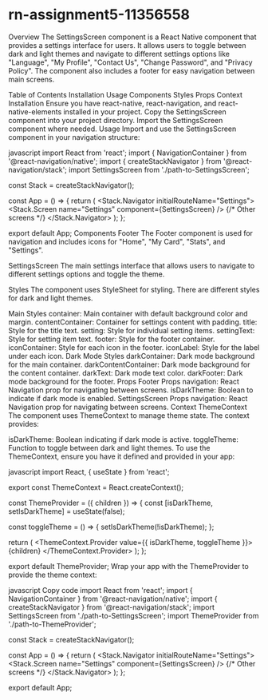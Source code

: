 # rn-assignment5-11356558
Overview
The SettingsScreen component is a React Native component that provides a settings interface for users. It allows users to toggle between dark and light themes and navigate to different settings options like "Language", "My Profile", "Contact Us", "Change Password", and "Privacy Policy". The component also includes a footer for easy navigation between main screens.

Table of Contents
Installation
Usage
Components
Styles
Props
Context
Installation
Ensure you have react-native, react-navigation, and react-native-elements installed in your project.
Copy the SettingsScreen component into your project directory.
Import the SettingsScreen component where needed.
Usage
Import and use the SettingsScreen component in your navigation structure:

javascript
import React from 'react';
import { NavigationContainer } from '@react-navigation/native';
import { createStackNavigator } from '@react-navigation/stack';
import SettingsScreen from './path-to-SettingsScreen';

const Stack = createStackNavigator();

const App = () => {
  return (
    <NavigationContainer>
      <Stack.Navigator initialRouteName="Settings">
        <Stack.Screen name="Settings" component={SettingsScreen} />
        {/* Other screens */}
      </Stack.Navigator>
    </NavigationContainer>
  );
};

export default App;
Components
Footer
The Footer component is used for navigation and includes icons for "Home", "My Card", "Stats", and "Settings".

SettingsScreen
The main settings interface that allows users to navigate to different settings options and toggle the theme.

Styles
The component uses StyleSheet for styling. There are different styles for dark and light themes.

Main Styles
container: Main container with default background color and margin.
contentContainer: Container for settings content with padding.
title: Style for the title text.
setting: Style for individual setting items.
settingText: Style for setting item text.
footer: Style for the footer container.
iconContainer: Style for each icon in the footer.
iconLabel: Style for the label under each icon.
Dark Mode Styles
darkContainer: Dark mode background for the main container.
darkContentContainer: Dark mode background for the content container.
darkText: Dark mode text color.
darkFooter: Dark mode background for the footer.
Props
Footer Props
navigation: React Navigation prop for navigating between screens.
isDarkTheme: Boolean to indicate if dark mode is enabled.
SettingsScreen Props
navigation: React Navigation prop for navigating between screens.
Context
ThemeContext
The component uses ThemeContext to manage theme state. The context provides:

isDarkTheme: Boolean indicating if dark mode is active.
toggleTheme: Function to toggle between dark and light themes.
To use the ThemeContext, ensure you have it defined and provided in your app:

javascript
import React, { useState } from 'react';

export const ThemeContext = React.createContext();

const ThemeProvider = ({ children }) => {
  const [isDarkTheme, setIsDarkTheme] = useState(false);

  const toggleTheme = () => {
    setIsDarkTheme(!isDarkTheme);
  };

  return (
    <ThemeContext.Provider value={{ isDarkTheme, toggleTheme }}>
      {children}
    </ThemeContext.Provider>
  );
};

export default ThemeProvider;
Wrap your app with the ThemeProvider to provide the theme context:

javascript
Copy code
import React from 'react';
import { NavigationContainer } from '@react-navigation/native';
import { createStackNavigator } from '@react-navigation/stack';
import SettingsScreen from './path-to-SettingsScreen';
import ThemeProvider from './path-to-ThemeProvider';

const Stack = createStackNavigator();

const App = () => {
  return (
    <ThemeProvider>
      <NavigationContainer>
        <Stack.Navigator initialRouteName="Settings">
          <Stack.Screen name="Settings" component={SettingsScreen} />
          {/* Other screens */}
        </Stack.Navigator>
      </NavigationContainer>
    </ThemeProvider>
  );
};

export default App;





